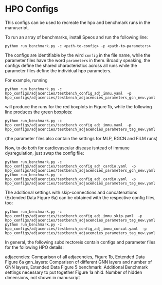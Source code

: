 # HPO Configs

This configs can be used to recreate the hpo and benchmark runs in the manuscript. 

To run an array of benchmarks, install Speos and run the following line:

```
python run_benchmark.py -c <path-to-config> -p <path-to-parameters>
```

The configs are identifiable by the wird `config` in the file name, while the parameter files have the word `parameters` in them. Broadly speaking, the configs define the shared characteristics across all runs while the parameter files define the individual hpo parameters.

For example, running

```
python run_benchmark.py -c hpo_configs/adjacencies/testbench_config_adj_immu.yaml  -p hpo_configs/adjacencies/testbench_adjacencies_parameters_gcn_new.yaml
```

will produce the runs for the red boxplots in Figure 1b, while the following line produces the green boxplots:

```
python run_benchmark.py -c hpo_configs/adjacencies/testbench_config_adj_immu.yaml  -p hpo_configs/adjacencies/testbench_adjacencies_parameters_tag_new.yaml
```

(the parameter files also contain the settings for MLP, RGCN and FiLM runs)

Now, to do both for cardiovascular disease isntead of immune dysregulation, just swap the config file:


```
python run_benchmark.py -c hpo_configs/adjacencies/testbench_config_adj_cardio.yaml  -p hpo_configs/adjacencies/testbench_adjacencies_parameters_gcn_new.yaml
python run_benchmark.py -c hpo_configs/adjacencies/testbench_config_adj_cardio.yaml  -p hpo_configs/adjacencies/testbench_adjacencies_parameters_tag_new.yaml
```

The additional settings with skip-connections and concatenations (Extended Data Figure 6a) can be obtained with the respective config files, too:

```
python run_benchmark.py -c hpo_configs/adjacencies/testbench_config_adj_immu_skip.yaml  -p hpo_configs/adjacencies/testbench_adjacencies_parameters_tag_new.yaml
python run_benchmark.py -c hpo_configs/adjacencies/testbench_config_adj_immu_concat.yaml  -p hpo_configs/adjacencies/testbench_adjacencies_parameters_tag_new.yaml
```

In general, the following subdirectoreis contain configs and parameter files for the following HPO details:

adjacencies: Comparison of all adjacencies, Figure 1b, Extended Data Figure 6a
gnn_layers: Comparison of different GNN layers and number of GNN layers, Extended Data Figure 5
benchmark: Additional Benchmark settings necessary to put together Figure 1a
nhid: Number of hidden dimensions, not shown in manuscript
